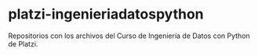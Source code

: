 # platzi-ingenieriadatospython
Repositorios con los archivos del Curso de Ingeniería de Datos con Python de Platzi.
